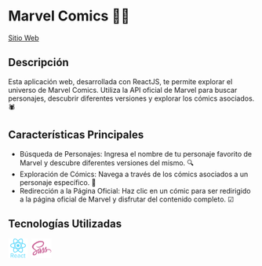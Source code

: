 <h1>Marvel Comics 🦸‍♂️</h1> <a href="https://marvelcomics-lgr.netlify.app">Sitio Web</a>

<h2>Descripción</h2> 

<p>Esta aplicación web, desarrollada con ReactJS, te permite explorar el universo de Marvel Comics. Utiliza la API oficial de Marvel para buscar personajes, descubrir diferentes versiones y explorar los cómics asociados. 🕷</p> 

<h2>Características Principales</h2> 
<ul>
  <li>Búsqueda de Personajes: Ingresa el nombre de tu personaje favorito de Marvel y descubre diferentes versiones del mismo. 🔍</li>
  <li>Exploración de Cómics: Navega a través de los cómics asociados a un personaje específico. 📕</li>
  <li>Redirección a la Página Oficial: Haz clic en un cómic para ser redirigido a la página oficial de Marvel y disfrutar del contenido completo. ☑</li>
</ul>

<h2>Tecnologías Utilizadas</h2> 
<div>
<img src="https://github.com/devicons/devicon/blob/master/icons/react/react-original-wordmark.svg" title="React" alt="React" width="40" height="40"/>&nbsp;
<img src="https://github.com/devicons/devicon/blob/master/icons/sass/sass-original.svg" title="SCSS" alt="SCSS" width="40" height="40"/>
</div>



 
 

